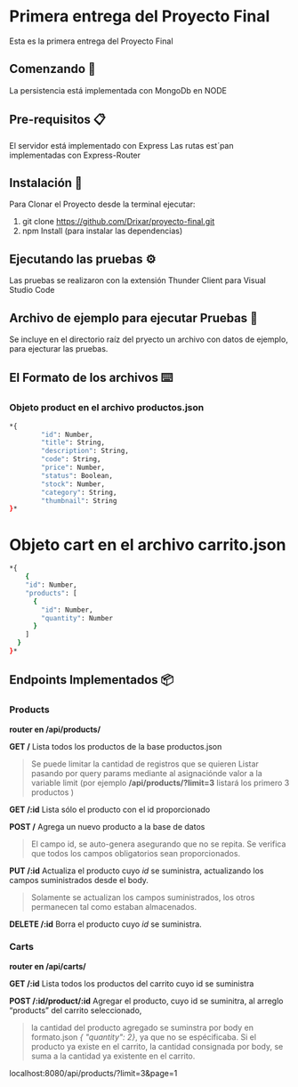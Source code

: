 # Primera entrega del Proyecto Final

Esta es la primera entrega del Proyecto Final

## Comenzando 🚀

La persistencia está implementada con MongoDb en NODE

## Pre-requisitos 📋

El servidor está implementado con Express 
Las rutas est´pan implementadas con Express-Router

## Instalación 🔧

Para Clonar el Proyecto desde la terminal ejecutar:
1) git clone https://github.com/Drixar/proyecto-final.git
2) npm Install (para instalar las dependencias)

## Ejecutando las pruebas ⚙️

Las pruebas se realizaron con la extensión Thunder Client para Visual Studio Code

## Archivo de ejemplo para ejecutar Pruebas 🔩

Se incluye en el directorio raíz del pryecto un archivo con datos de ejemplo, para ejecturar las pruebas.

## El Formato de los archivos ⌨️

### Objeto product en el archivo productos.json

```sh
*{
		"id": Number,
		"title": String,
		"description": String,
		"code": String,
		"price": Number,
		"status": Boolean,
		"stock": Number,
		"category": String,
		"thumbnail": String
}*
```

# Objeto cart en el archivo carrito.json

```sh
*{
    {
    "id": Number,
    "products": [
      {
        "id": Number,
        "quantity": Number
      }
    ]
  }
}*
```

## Endpoints Implementados 📦

### Products  
**router en /api/products/**

**GET /** Lista todos los productos de la base productos.json
> Se puede limitar la cantidad de registros que se quieren Listar pasando por query params mediante al asignaciónde valor a la variable limit (por ejemplo **/api/products/?limit=3** listará los primero 3 productos )

**GET /:id**  Lista sólo el producto con el id proporcionado

**POST /**    Agrega un nuevo producto a la base de datos
> El campo id, se auto-genera asegurando que no se repita.
> Se verifica que todos los campos obligatorios sean proporcionados.

**PUT /:id**  Actualiza el producto cuyo *id* se suministra, actualizando los campos suministrados desde el body.
>Solamente se actualizan los campos suministrados, los otros permanecen tal como estaban almacenados.

**DELETE /:id** Borra el producto cuyo *id* se suministra.

### Carts  
**router en /api/carts/**

**GET /:id** Lista todos los productos del carrito cuyo id se suministra

**POST /:id/product/:id** Agregar el producto, cuyo id se suminitra, al arreglo “products” del carrito seleccionado,
> la cantidad del producto agregado se suminstra por body en formato.json *{ "quantity": 2}*, ya que no se espécificaba.
> Si el producto ya existe en el carrito, la cantidad consignada por body, se suma a la cantidad ya existente en el carrito.




localhost:8080/api/products/?limit=3&page=1

